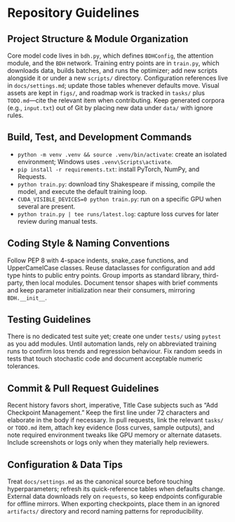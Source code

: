 # Repository Guidelines

## Project Structure & Module Organization
Core model code lives in `bdh.py`, which defines `BDHConfig`, the attention module, and the `BDH` network. Training entry points are in `train.py`, which downloads data, builds batches, and runs the optimizer; add new scripts alongside it or under a new `scripts/` directory. Configuration references live in `docs/settings.md`; update those tables whenever defaults move. Visual assets are kept in `figs/`, and roadmap work is tracked in `tasks/` plus `TODO.md`—cite the relevant item when contributing. Keep generated corpora (e.g., `input.txt`) out of Git by placing new data under `data/` with ignore rules.

## Build, Test, and Development Commands
- `python -m venv .venv && source .venv/bin/activate`: create an isolated environment; Windows uses `.venv\Scripts\activate`.
- `pip install -r requirements.txt`: install PyTorch, NumPy, and Requests.
- `python train.py`: download tiny Shakespeare if missing, compile the model, and execute the default training loop.
- `CUDA_VISIBLE_DEVICES=0 python train.py`: run on a specific GPU when several are present.
- `python train.py | tee runs/latest.log`: capture loss curves for later review during manual tests.

## Coding Style & Naming Conventions
Follow PEP 8 with 4-space indents, snake_case functions, and UpperCamelCase classes. Reuse dataclasses for configuration and add type hints to public entry points. Group imports as standard library, third-party, then local modules. Document tensor shapes with brief comments and keep parameter initialization near their consumers, mirroring `BDH.__init__`.

## Testing Guidelines
There is no dedicated test suite yet; create one under `tests/` using `pytest` as you add modules. Until automation lands, rely on abbreviated training runs to confirm loss trends and regression behaviour. Fix random seeds in tests that touch stochastic code and document acceptable numeric tolerances.

## Commit & Pull Request Guidelines
Recent history favors short, imperative, Title Case subjects such as “Add Checkpoint Management.” Keep the first line under 72 characters and elaborate in the body if necessary. In pull requests, link the relevant `tasks/` or `TODO.md` item, attach key evidence (loss curves, sample outputs), and note required environment tweaks like GPU memory or alternate datasets. Include screenshots or logs only when they materially help reviewers.

## Configuration & Data Tips
Treat `docs/settings.md` as the canonical source before touching hyperparameters; refresh its quick-reference tables when defaults change. External data downloads rely on `requests`, so keep endpoints configurable for offline mirrors. When exporting checkpoints, place them in an ignored `artifacts/` directory and record naming patterns for reproducibility.
